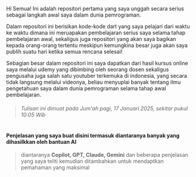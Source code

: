 Hi Semua! Ini adalah repositori pertama yang saya unggah secara serius sebagai langkah awal saya dalam dunia pemrograman.

Dalam repositori ini berisikan kode-kode dart yang saya pelajari dari waktu ke waktu dimana ini meruapakan pembelajaran serius saya selama tahap pembelajaran awal, sekaligus juga repositori yang akan saya bagikan kepada orang-orang tertentu meskipun kemungkina besar juga akan saya publih suatu hari ketika semua rencana selesai!

Sebagian besar dalam repositori ini saya dapatkan dari hasil kursus online saya melalui udemy yang dibimbing oleh seorang dosen sekaligus pengusaha juga salah satu youtuber terkemuka di indonesia, yang secara tidak langsung melalui videonya, beliau menyuplai banyak tentang ilmu pengetahuan saya dalam dunia pemrograman selama tahap awal pembelajaran.

> ###### Tulisan ini dimuat pada Jum'ah pagi, 17 Januari 2025, sekitar pukul 10:05 Wib

#

#### Penjelasan yang saya buat disini termasuk diantaranya banyak yang dihasilkkan oleh bantuan AI

> diantaranya **Copilot, GPT, Claude, Gemini** dan beberapa penjelasan yang saya teliti kemudian ditambahkan untuk mendaptkan pemahaman yang maksimal

